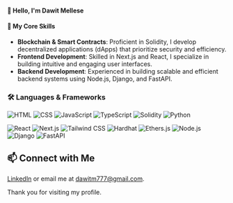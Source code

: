 #### 👋 Hello, I'm Dawit Mellese

#### 🚀 My Core Skills
- **Blockchain & Smart Contracts**: Proficient in Solidity, I develop decentralized applications (dApps) that prioritize security and efficiency.
- **Frontend Development**: Skilled in Next.js and React, I specialize in building intuitive and engaging user interfaces.
- **Backend Development**: Experienced in building scalable and efficient backend systems using Node.js, Django, and FastAPI.

### 🛠️ Languages & Frameworks
![HTML](https://img.shields.io/badge/HTML-239120?style=for-the-badge&logo=html5&logoColor=white)
![CSS](https://img.shields.io/badge/CSS-1572B6?style=for-the-badge&logo=css3&logoColor=white)
![JavaScript](https://img.shields.io/badge/JavaScript-F7DF1E?style=for-the-badge&logo=javascript&logoColor=black)
![TypeScript](https://img.shields.io/badge/TypeScript-007ACC?style=for-the-badge&logo=typescript&logoColor=white)
![Solidity](https://img.shields.io/badge/Solidity-363636?style=for-the-badge&logo=solidity&logoColor=white)
![Python](https://img.shields.io/badge/Python-3776AB?style=for-the-badge&logo=python&logoColor=white)

![React](https://img.shields.io/badge/React-61DAFB?style=for-the-badge&logo=react&logoColor=black)
![Next.js](https://img.shields.io/badge/Next.js-000000?style=for-the-badge&logo=nextdotjs&logoColor=white)
![Tailwind CSS](https://img.shields.io/badge/Tailwind_CSS-06B6D4?style=for-the-badge&logo=tailwindcss&logoColor=white)
![Hardhat](https://img.shields.io/badge/Hardhat-FE7A16?style=for-the-badge&logo=hardhat&logoColor=black)
![Ethers.js](https://img.shields.io/badge/Ethers.js-3C3C3D?style=for-the-badge&logo=ethers.js&logoColor=white)
![Node.js](https://img.shields.io/badge/Node.js-339933?style=for-the-badge&logo=nodedotjs&logoColor=white)
![Django](https://img.shields.io/badge/Django-092E20?style=for-the-badge&logo=django&logoColor=white)
![FastAPI](https://img.shields.io/badge/FastAPI-009688?style=for-the-badge&logo=fastapi&logoColor=white)

## 📫 Connect with Me
[LinkedIn](https://www.linkedin.com/in/dawit-mellese/) or email me at [dawitm777@gmail.com](mailto:dawitm777@gmail.com).

Thank you for visiting my profile.
